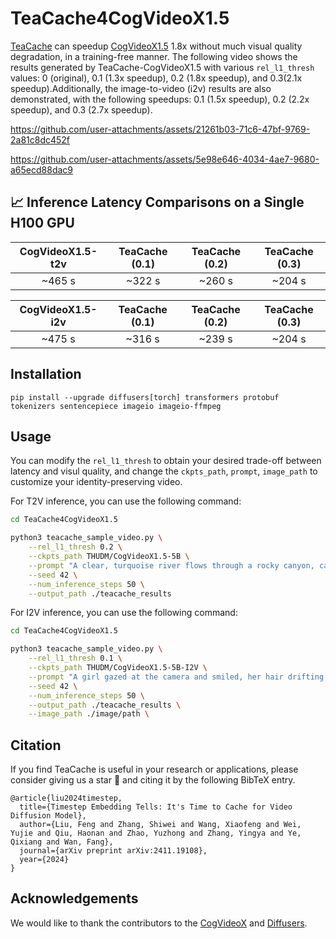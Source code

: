 <!-- ## **TeaCache4CogVideoX1.5** -->
# TeaCache4CogVideoX1.5

[TeaCache](https://github.com/LiewFeng/TeaCache) can speedup [CogVideoX1.5](https://github.com/THUDM/CogVideo) 1.8x without much visual quality degradation, in a training-free manner. The following video shows the results generated by TeaCache-CogVideoX1.5 with various `rel_l1_thresh` values: 0 (original), 0.1 (1.3x speedup), 0.2 (1.8x speedup), and 0.3(2.1x speedup).Additionally, the image-to-video (i2v) results are also demonstrated, with the following speedups: 0.1 (1.5x speedup), 0.2 (2.2x speedup), and 0.3 (2.7x speedup).

https://github.com/user-attachments/assets/21261b03-71c6-47bf-9769-2a81c8dc452f

https://github.com/user-attachments/assets/5e98e646-4034-4ae7-9680-a65ecd88dac9

## 📈 Inference Latency Comparisons on a Single H100 GPU

| CogVideoX1.5-t2v | TeaCache (0.1) | TeaCache (0.2) | TeaCache (0.3) |
| :--------------: | :------------: | :------------: | :------------: |
|      ~465 s      |     ~322 s     |     ~260 s     |     ~204 s     |

| CogVideoX1.5-i2v | TeaCache (0.1) | TeaCache (0.2) | TeaCache (0.3) |
| :--------------: | :------------: | :------------: | :------------: |
|      ~475 s      |     ~316 s     |     ~239 s     |     ~204 s     |

## Installation

```shell
pip install --upgrade diffusers[torch] transformers protobuf tokenizers sentencepiece imageio imageio-ffmpeg
```

## Usage

You can modify the `rel_l1_thresh` to obtain your desired trade-off between latency and visul quality, and change the `ckpts_path`, `prompt`, `image_path` to customize your identity-preserving video.

For T2V inference, you can use the following command:

```bash
cd TeaCache4CogVideoX1.5

python3 teacache_sample_video.py \
    --rel_l1_thresh 0.2 \
    --ckpts_path THUDM/CogVideoX1.5-5B \
    --prompt "A clear, turquoise river flows through a rocky canyon, cascading over a small waterfall and forming a pool of water at the bottom. The river is the main focus of the scene, with its clear water reflecting the surrounding trees and rocks. The canyon walls are steep and rocky, with some vegetation growing on them. The trees are mostly pine trees, with their green needles contrasting with the brown and gray rocks. The overall tone of the scene is one of peace and tranquility." \
    --seed 42 \
    --num_inference_steps 50 \
    --output_path ./teacache_results
```

For I2V inference, you can use the following command:

```bash
cd TeaCache4CogVideoX1.5

python3 teacache_sample_video.py \
    --rel_l1_thresh 0.1 \
    --ckpts_path THUDM/CogVideoX1.5-5B-I2V \
    --prompt "A girl gazed at the camera and smiled, her hair drifting in the wind." \
    --seed 42 \
    --num_inference_steps 50 \
    --output_path ./teacache_results \
    --image_path ./image/path \
```

## Citation

If you find TeaCache is useful in your research or applications, please consider giving us a star 🌟 and citing it by the following BibTeX entry.

```
@article{liu2024timestep,
  title={Timestep Embedding Tells: It's Time to Cache for Video Diffusion Model},
  author={Liu, Feng and Zhang, Shiwei and Wang, Xiaofeng and Wei, Yujie and Qiu, Haonan and Zhao, Yuzhong and Zhang, Yingya and Ye, Qixiang and Wan, Fang},
  journal={arXiv preprint arXiv:2411.19108},
  year={2024}
}
```


## Acknowledgements

We would like to thank the contributors to the [CogVideoX](https://github.com/THUDM/CogVideo) and [Diffusers](https://github.com/huggingface/diffusers).
